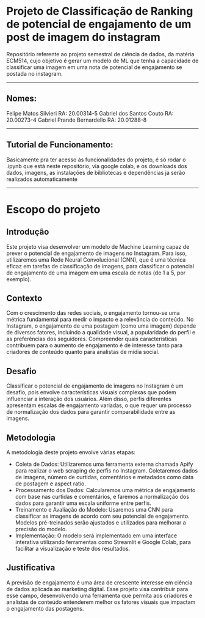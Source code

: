 # Projeto de Classificação de Ranking de potencial de engajamento de um post de imagem do instagram 

Repositório referente ao projeto semestral de ciência de dados, da matéria ECM514, cujo objetivo é gerar um modelo de ML que tenha a capacidade de classificar uma imagem em uma nota de potencial de engajamento se postada no instagram.

---
## Nomes:
Felipe Matos Silvieri       RA: 20.00314-5
Gabriel dos Santos Couto    RA: 20.00273-4
Gabriel Prande Bernardello  RA: 20.01288-8

---
## Tutorial de Funcionamento:
Basicamente pra ter acesso às funcionalidades do projeto, é só rodar o .ipynb que está neste repositório, via google colab, e os downloads dos dados, imagens, as instalações de bibliotecas e dependências ja serão realizados automaticamente

---
# Escopo do projeto

## Introdução

Este projeto visa desenvolver um modelo de Machine Learning capaz de prever o potencial de engajamento de imagens no Instagram. Para isso, utilizaremos uma Rede Neural Convolucional (CNN), que é uma técnica eficaz em tarefas de classificação de imagens, para classificar o potencial de engajamento de uma imagem em uma escala de notas (de 1 a 5, por exemplo).

## Contexto

Com o crescimento das redes sociais, o engajamento tornou-se uma métrica fundamental para medir o impacto e a relevância do conteúdo. No Instagram, o engajamento de uma postagem (como uma imagem) depende de diversos fatores, incluindo a qualidade visual, a popularidade do perfil e as preferências dos seguidores. Compreender quais características contribuem para o aumento de engajamento é de interesse tanto para criadores de conteúdo quanto para analistas de mídia social.

## Desafio

Classificar o potencial de engajamento de imagens no Instagram é um desafio, pois envolve características visuais complexas que podem influenciar a interação dos usuários. Além disso, perfis diferentes apresentam escalas de engajamento variadas, o que requer um processo de normalização dos dados para garantir comparabilidade entre as imagens.

## Metodologia

A metodologia deste projeto envolve várias etapas:

- Coleta de Dados: Utilizaremos uma ferramenta externa chamada Apify para realizar o web scraping de perfis no Instagram. Coletaremos dados de imagens, número de curtidas, comentários e metadados como data de postagem e aspect ratio.
- Processamento dos Dados: Calcularemos uma métrica de engajamento com base nas curtidas e comentários, e faremos a normalização dos dados para garantir uma escala uniforme entre perfis.
- Treinamento e Avaliação do Modelo: Usaremos uma CNN para classificar as imagens de acordo com seu potencial de engajamento. Modelos pré-treinados serão ajustados e utilizados para melhorar a precisão do modelo.
- Implementação: O modelo será implementado em uma interface interativa utilizando ferramentas como Streamlit e Google Colab, para facilitar a visualização e teste dos resultados.

## Justificativa

A previsão de engajamento é uma área de crescente interesse em ciência de dados aplicada ao marketing digital. Esse projeto visa contribuir para esse campo, desenvolvendo uma ferramenta que permita aos criadores e analistas de conteúdo entenderem melhor os fatores visuais que impactam o engajamento das postagens.
